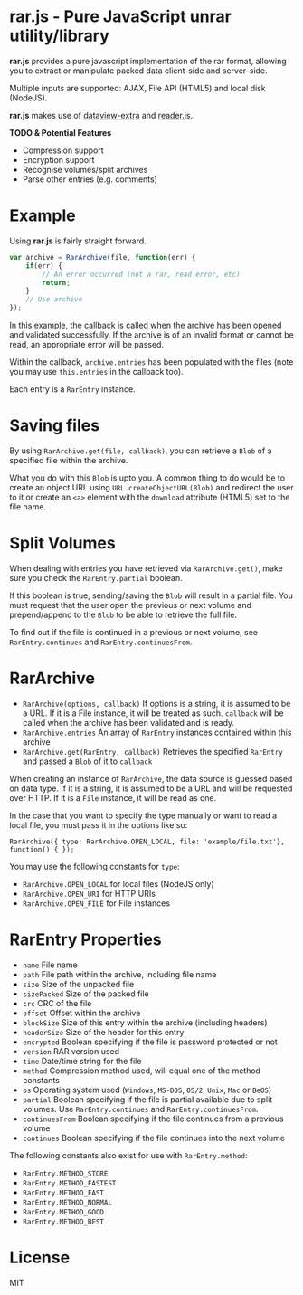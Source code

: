 rar.js - Pure JavaScript unrar utility/library
===

**rar.js** provides a pure javascript implementation of the rar format, allowing you to extract or manipulate packed data client-side and server-side.

Multiple inputs are supported: AJAX, File API (HTML5) and local disk (NodeJS).

**rar.js** makes use of [dataview-extra](https://github.com/43081j/dataview-extra) and [reader.js](https://github.com/43081j/reader.js).

**TODO & Potential Features**

* Compression support
* Encryption support
* Recognise volumes/split archives
* Parse other entries (e.g. comments)

Example
===

Using **rar.js** is fairly straight forward.

```javascript
var archive = RarArchive(file, function(err) {
	if(err) {
		// An error occurred (not a rar, read error, etc)
		return;
	}
	// Use archive
});
```

In this example, the callback is called when the archive has been opened and validated successfully. If the archive is of an invalid format or cannot be read, an appropriate error will be passed.

Within the callback, `archive.entries` has been populated with the files (note you may use `this.entries` in the callback too).

Each entry is a `RarEntry` instance.

Saving files
===

By using `RarArchive.get(file, callback)`, you can retrieve a `Blob` of a specified file within the archive.

What you do with this `Blob` is upto you. A common thing to do would be to create an object URL using `URL.createObjectURL(Blob)` and redirect the user to it or create an `<a>` element with the `download` attribute (HTML5) set to the file name.

Split Volumes
===

When dealing with entries you have retrieved via `RarArchive.get()`, make sure you check the `RarEntry.partial` boolean.

If this boolean is true, sending/saving the `Blob` will result in a partial file. You must request that the user open the previous or next volume and prepend/append to the `Blob` to be able to retrieve the full file.

To find out if the file is continued in a previous or next volume, see `RarEntry.continues` and `RarEntry.continuesFrom`.

RarArchive
===

* `RarArchive(options, callback)` If options is a string, it is assumed to be a URL. If it is a File instance, it will be treated as such. `callback` will be called when the archive has been validated and is ready.
* `RarArchive.entries` An array of `RarEntry` instances contained within this archive
* `RarArchive.get(RarEntry, callback)` Retrieves the specified `RarEntry` and passed a `Blob` of it to `callback`

When creating an instance of `RarArchive`, the data source is guessed based on data type. If it is a string, it is assumed to be a URL and will be requested over HTTP. If it is a `File` instance, it will be read as one.

In the case that you want to specify the type manually or want to read a local file, you must pass it in the options like so:

```
RarArchive({ type: RarArchive.OPEN_LOCAL, file: 'example/file.txt'}, function() { });
```

You may use the following constants for `type`:

* `RarArchive.OPEN_LOCAL` for local files (NodeJS only)
* `RarArchive.OPEN_URI` for HTTP URIs
* `RarArchive.OPEN_FILE` for File instances

RarEntry Properties
===

* `name` File name
* `path` File path within the archive, including file name
* `size` Size of the unpacked file
* `sizePacked` Size of the packed file
* `crc` CRC of the file
* `offset` Offset within the archive
* `blockSize` Size of this entry within the archive (including headers)
* `headerSize` Size of the header for this entry
* `encrypted` Boolean specifying if the file is password protected or not
* `version` RAR version used
* `time` Date/time string for the file
* `method` Compression method used, will equal one of the method constants
* `os` Operating system used (`Windows`, `MS-DOS`, `OS/2`, `Unix`, `Mac` or `BeOS`)
* `partial` Boolean specifying if the file is partial available due to split volumes. Use `RarEntry.continues` and `RarEntry.continuesFrom`.
* `continuesFrom` Boolean specifying if the file continues from a previous volume
* `continues` Boolean specifying if the file continues into the next volume

The following constants also exist for use with `RarEntry.method`:

* `RarEntry.METHOD_STORE`
* `RarEntry.METHOD_FASTEST`
* `RarEntry.METHOD_FAST`
* `RarEntry.METHOD_NORMAL`
* `RarEntry.METHOD_GOOD`
* `RarEntry.METHOD_BEST`

License
===

MIT
